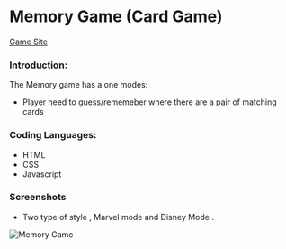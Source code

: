 # Memory Game (Card Game)
[Game Site](https://guyhassan.github.io/Memory_Game/)
### Introduction:
The Memory game has a one modes:
- Player need to guess/rememeber where there are a pair of matching cards
  
### Coding Languages:
- HTML
- CSS
- Javascript

### Screenshots

- Two type of style , Marvel mode and Disney Mode .

![Memory Game](https://user-images.githubusercontent.com/33221427/63267303-6793c380-c29a-11e9-85c4-7317836622b6.gif)




